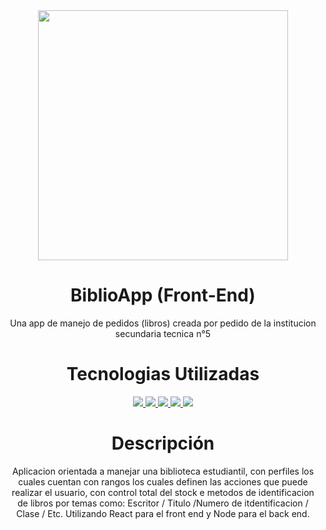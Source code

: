 <div id="header" align="center"> 
   <img src="https://minecraft-tutos.com/wp-content/uploads/2020/11/how-to-make-a-book-in-minecraft.jpg" width="400" align="center"/>
  </div>  
  <div>
  <h1 align="center">BiblioApp (Front-End)</h1>
  <p align="center">Una app de manejo de pedidos (libros) creada por pedido de la institucion secundaria tecnica n°5</p>
</div> 
  <div>
  <h1 align="center">Tecnologias Utilizadas</h1>
<p align="center"> 
    <a href="https://reactjs.org/" target="_blank"> <img src="https://img.icons8.com/color/48/000000/react-native.png"/> </a>
    <a href="https://developer.mozilla.org/en-US/docs/Web/JavaScript" target="_blank"> <img src="https://img.icons8.com/color/48/000000/javascript.png"/> </a> 
    <a href="https://www.w3.org/html/" target="_blank"> <img src="https://img.icons8.com/color/48/000000/html-5.png"/> </a> 
    <a href="https://www.w3schools.com/css/" target="_blank"> <img src="https://img.icons8.com/color/48/000000/css3.png"/> </a>
    <a href="https://git-scm.com/" target="_blank"> <img src="https://img.icons8.com/color/48/000000/git.png"/> </a> 
</p>
</div> 
<div>
   <h1 align="center">Descripción</h1>
   <p align="center">
     Aplicacion orientada a manejar una biblioteca estudiantil, con perfiles los cuales cuentan con rangos los cuales definen las acciones que puede realizar el usuario, con control total del stock e metodos de identificacion de libros por temas como: Escritor / Titulo /Numero de itdentificacion / Clase / Etc.
      Utilizando React para el front end y Node para el back end.
   </p>
</div>

